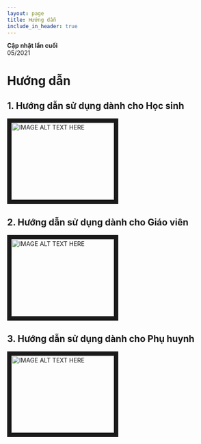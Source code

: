 ```yaml
---
layout: page
title: Hướng dẫn
include_in_header: true
---
```


**Cập nhật lần cuối**  
05/2021

# Hướng dẫn

## 1. Hướng dẫn sử dụng dành cho Học sinh

<a href="http://www.youtube.com/watch?feature=player_embedded&v=54U-ADoixXA
" target="_blank"><img src="http://img.youtube.com/vi/54U-ADoixXA/0.jpg" 
alt="IMAGE ALT TEXT HERE" width="240" height="180" border="10" /></a>

## 2. Hướng dẫn sử dụng dành cho Giáo viên

<a href="http://www.youtube.com/watch?feature=player_embedded&v=82Fb8ZoJIfQ
" target="_blank"><img src="http://img.youtube.com/vi/82Fb8ZoJIfQ/0.jpg" 
alt="IMAGE ALT TEXT HERE" width="240" height="180" border="10" /></a>

## 3. Hướng dẫn sử dụng dành cho Phụ huynh

<a href="http://www.youtube.com/watch?feature=player_embedded&v=XuJtDpfEY2c
" target="_blank"><img src="http://img.youtube.com/vi/XuJtDpfEY2c/0.jpg" 
alt="IMAGE ALT TEXT HERE" width="240" height="180" border="10" /></a>

